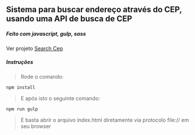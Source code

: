 ## Sistema para buscar endereço através do CEP, usando uma API de busca de CEP
##### Feito com javascript, gulp, sass 

Ver projeto [Search Cep](https://search-cep-js.netlify.com/)

##### Instruções
> Rode o comando:

``` npm install ```

> E após isto o seguinte comando:

``` npm run gulp ```

> E basta abrir o arquivo index.html diretamente via protocolo file:// em seu browser
